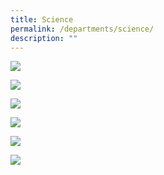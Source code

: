```yaml
---
title: Science
permalink: /departments/science/
description: ""
---
```

![](/images/science_1.png)

![](/images/infographic%202_5%20may.png)

![](/images/infographic%203_5%20may.png)

![](/images/science_3.png)

![](/images/science_4.png)

![](/images/science_5.png)
